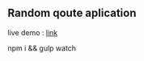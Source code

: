 ## Random qoute aplication

live demo : [link](https://olegsid.github.io/-ffcc--random-quotes-app/)

npm i && gulp watch